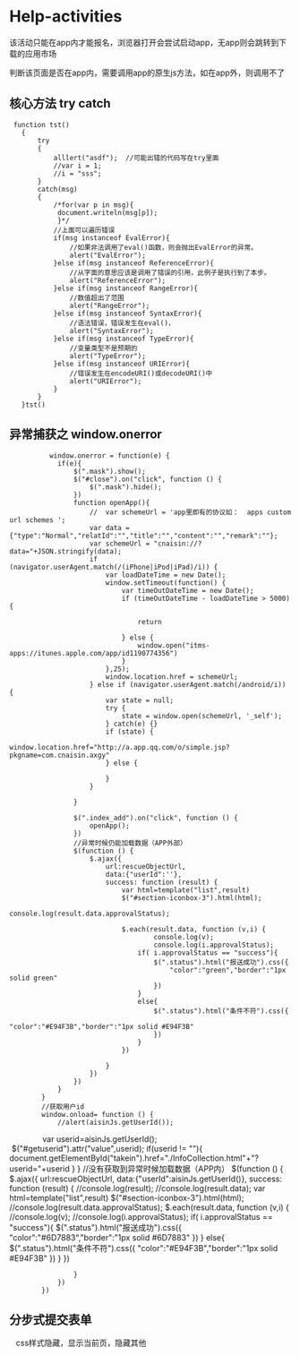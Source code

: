 # Help-activities
该活动只能在app内才能报名，浏览器打开会尝试启动app，无app则会跳转到下载的应用市场

判断该页面是否在app内，需要调用app的原生js方法，如在app外，则调用不了
## 核心方法 try catch
     function tst()
       {
           try
           { 
               alllert("asdf");  //可能出错的代码写在try里面
               //var i = 1;
               //i = "sss";
           }
           catch(msg)
           {
               /*for(var p in msg){
                document.writeln(msg[p]);
                }*/
               //上面可以遍历错误
               if(msg instanceof EvalError){
                   //如果非法调用了eval()函数，则会抛出EvalError的异常。
                   alert("EvalError");
               }else if(msg instanceof ReferenceError){
                   //从字面的意思应该是调用了错误的引用，此例子是执行到了本步。
                   alert("ReferenceError");
               }else if(msg instanceof RangeError){
                   //数值超出了范围
                   alert("RangeError");
               }else if(msg instanceof SyntaxError){
                   //语法错误，错误发生在eval()，
                   alert("SyntaxError");
               }else if(msg instanceof TypeError){
                   //变量类型不是预期的
                   alert("TypeError");
               }else if(msg instanceof URIError){
                   //错误发生在encodeURI()或decodeURI()中
                   alert("URIError");
               }
           }
       }tst()
       
       
## 异常捕获之 window.onerror
              window.onerror = function(e) {
                if(e){
                    $(".mask").show();
                    $("#close").on("click", function () {
                        $(".mask").hide();
                    })
                    function openApp(){
                        //  var schemeUrl = 'app里即有的协议如：  apps custom url schemes ';
                        var data = {"type":"Normal","relatId":"","title":"","content":"","remark":""};
                        var schemeUrl = "cnaisin://?data="+JSON.stringify(data);
                        if (navigator.userAgent.match(/(iPhone|iPod|iPad)/i)) {
                            var loadDateTime = new Date();
                            window.setTimeout(function() {
                                var timeOutDateTime = new Date();
                                if (timeOutDateTime - loadDateTime > 5000) {

                                    return

                                } else {  
                                    window.open("itms-apps://itunes.apple.com/app/id1190774356")
                                }
                            },25);
                            window.location.href = schemeUrl;
                        } else if (navigator.userAgent.match(/android/i)) {
                            var state = null;
                            try {
                                state = window.open(schemeUrl, '_self');
                            } catch(e) {}
                            if (state) {
                                window.location.href="http://a.app.qq.com/o/simple.jsp?pkgname=com.cnaisin.axgy"
                            } else {

                            }
                        }

                    }

                    $(".index_add").on("click", function () {
                        openApp();
                    })
                    //异常时候仍能加载数据（APP外部）
                    $(function () {
                        $.ajax({
                            url:rescueObjectUrl,
                            data:{"userId":''},
                            success: function (result) {
                                var html=template("list",result)
                                $("#section-iconbox-3").html(html);
                                    console.log(result.data.approvalStatus);

                                $.each(result.data, function (v,i) {
                                        console.log(v);
                                        console.log(i.approvalStatus);
                                    if( i.approvalStatus == "success"){
                                        $(".status").html("报送成功").css({
                                            "color":"green","border":"1px solid green"
                                        })
                                    }
                                    else{
                                        $(".status").html("条件不符").css({
                                            "color":"#E94F3B","border":"1px solid #E94F3B"
                                        })
                                    }
                                })

                            }
                        })
                    })
                }
            }
            //获取用户id
            window.onload= function () {
                //alert(aisinJs.getUserId());
                var userid=aisinJs.getUserId(); 
                $("#getuserid").attr("value",userid);
                if(userid != ""){
                    document.getElementById("takein").href="./InfoCollection.html"+"?userid="+userid
                }
            }
            //没有获取到异常时候加载数据（APP内）
            $(function () {
                $.ajax({
                    url:rescueObjectUrl,
                    data:{"userId":aisinJs.getUserId()},
                    success: function (result) {
                        //console.log(result);
                        //console.log(result.data);
                        var html=template("list",result)
                        $("#section-iconbox-3").html(html);
                        //console.log(result.data.approvalStatus);
                        $.each(result.data, function (v,i) {
                            //console.log(v);
                            //console.log(i.approvalStatus);
                            if( i.approvalStatus == "success"){
                                $(".status").html("报送成功").css({
                                    "color":"#6D7883","border":"1px solid #6D7883"
                                })
                            }
                            else{
                                $(".status").html("条件不符").css({
                                    "color":"#E94F3B","border":"1px solid #E94F3B"
                                })
                            }
                        })

                    }
                })
            })

## 分步式提交表单
    css样式隐藏，显示当前页，隐藏其他


  
    
